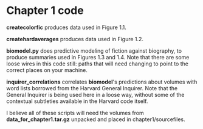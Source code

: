 Chapter 1 code
===========

**createcolorfic** produces data used in Figure 1.1.

**createhardaverages** produces data used in Figure 1.2.

**biomodel.py** does predictive modeling of fiction against biography, to produce summaries used in Figures 1.3 and 1.4. Note that there are some loose wires in this code still: paths that will need changing to point to the correct places on your machine.

**inquirer_correlations** correlates **biomodel**'s predictions about volumes with word lists borrowed from the Harvard General Inquirer. Note that the General Inquirer is being used here in a loose way, without some of the contextual subtleties available in the Harvard code itself.

I believe all of these scripts will need the volumes from **data_for_chapter1.tar.gz** unpacked and placed in chapter1/sourcefiles.
